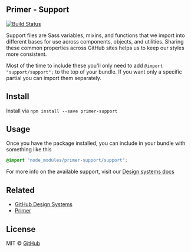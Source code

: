 ## Primer - Support

[![Build Status](https://travis-ci.org/primer/support.svg?branch=master)](https://travis-ci.org/primer/support)

Support files are Sass variables, mixins, and functions that we import into different bases for use across components, objects, and utilities. Sharing these common properties across GitHub sites helps us to keep our styles more consistent.

Most of the time to include these you'll only need to add `@import "support/support";` to the top of your bundle. If you want only a specific partial you can import them separately.

## Install

Install via `npm install --save primer-support`

## Usage

Once you have the package installed, you can include in your bundle with something like this

```scss
@import "node_modules/primer-support/support";
```

For more info on the available support, visit our [Design systems docs](https://github.com/styleguide/css)

## Related

* [GitHub Design Systems](https://github.com/styleguide)
* [Primer](https://github.com/primer)

## License

MIT &copy; [GitHub](https://github.com/)
